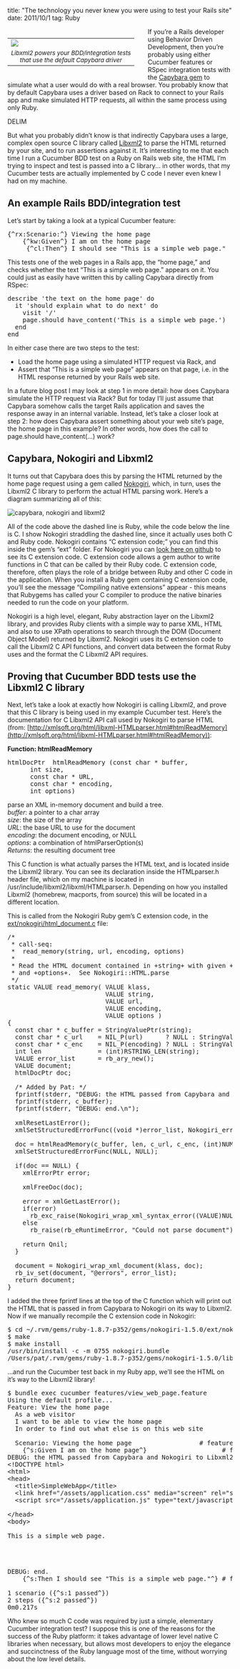 title: "The technology you never knew you were using to test your Rails site"
date: 2011/10/1
tag: Ruby

<div style="float: left; padding: 7px 30px 10px 0px">
<table cellpadding="0" cellspacing="0" border="0">
  <tr><td><img src="https://patshaughnessy.net/assets/2011/10/1/libxml2.gif"></td></tr>
  <tr><td align="center"><small><i>Libxml2 powers your BDD/integration tests<br/>
that use the default Capybara driver</i></small></td></tr>
</table>
</div>

If you’re a Rails developer using Behavior Driven Development, then you’re probably using either Cucumber features or RSpec integration tests with the [Capybara gem](https://github.com/jnicklas/capybara) to simulate what a user would do with a real browser. You probably know that by default Capybara uses a driver based on Rack to connect to your Rails app and make simulated HTTP requests, all within the same process using only Ruby.

DELIM
<br/>

But what you probably didn’t know is that indirectly Capybara uses a large, complex open source C library called [Libxml2](http://xmlsoft.org) to parse the HTML returned by your site, and to run assertions against it. It’s interesting to me that each time I run a Cucumber BDD test on a Ruby on Rails web site, the HTML I’m trying to inspect and test is passed into a C library... in other words, that my Cucumber tests are actually implemented by C code I never even knew I had on my machine.

## An example Rails BDD/integration test

Let’s start by taking a look at a typical Cucumber feature:

<pre type="console">
{^rx:Scenario:^} Viewing the home page
    {^kw:Given^} I am on the home page
     {^cl:Then^} I should see "This is a simple web page."
</pre>

This tests one of the web pages in a Rails app, the “home page,” and checks whether the text “This is a simple web page.” appears on it. You could just as easily have written this by calling Capybara directly from RSpec:

<pre type="ruby">
describe 'the text on the home page' do
  it 'should explain what to do next' do
    visit '/'
    page.should have_content('This is a simple web page.')
  end
end
</pre>

In either case there are two steps to the test:
<ul>
  <li>Load the home page using a simulated HTTP request via Rack, and</li>
  <li>Assert that “This is a simple web page” appears on that page, i.e. in the HTML response returned by your Rails web site.</li>
</ul>

In a future blog post I may look at step 1 in more detail: how does Capybara simulate the HTTP request via Rack? But for today I’ll just assume that Capybara somehow calls the target Rails application and saves the response away in an internal variable. Instead, let’s take a closer look at step 2: how does Capybara assert something about your web site’s page, the home page in this example? In other words, how does the call to <span class="code">page.should have_content(...)</span> work?

## Capybara, Nokogiri and Libxml2

It turns out that Capybara does this by parsing the HTML returned by the home page request using a gem called [Nokogiri](http://nokogiri.org/), which, in turn, uses the Libxml2 C library to perform the actual HTML parsing work. Here’s a diagram summarizing all of this:

![capybara, nokogiri and libxml2](https://patshaughnessy.net/assets/2011/10/1/capybara-libxml.png)

All of the code above the dashed line is Ruby, while the code below the line is C. I show Nokogiri straddling the dashed line, since it actually uses both C and Ruby code. Nokogiri contains “C extension code;” you can find this inside the gem’s “ext” folder. For Nokogiri you can [look here on github](https://github.com/tenderlove/nokogiri/tree/master/ext/nokogiri) to see its C extension code. C extension code allows a gem author to write functions in C that can be called by their Ruby code. C extension code, therefore, often plays the role of a bridge between Ruby and other C code in the application. When you install a Ruby gem containing C extension code, you’ll see the message “Compiling native extensions” appear - this means that Rubygems has called your C compiler to produce the native binaries needed to run the code on your platform.

Nokogiri is a high level, elegant, Ruby abstraction layer on the Libxml2 library, and provides Ruby clients with a simple way to parse XML, HTML and also to use XPath operations to search through the DOM (Document Object Model) returned by Libxml2. Nokogiri uses its C extension code to call the Libxml2 C API functions, and convert data between the format Ruby uses and the format the C Libxml2 API requires.

## Proving that Cucumber BDD tests use the Libxml2 C library

Next, let’s take a look at exactly how Nokogiri is calling Libxml2, and prove that this C library is being used in my example Cucumber test. Here’s the documentation for C Libxml2 API call used by Nokogiri to parse HTML (from: [http://xmlsoft.org/html/libxml-HTMLparser.html#htmlReadMemory](http://xmlsoft.org/html/libxml-HTMLparser.html#htmlReadMemory)):

<b>Function: htmlReadMemory</b>
<pre type="console">
htmlDocPtr	htmlReadMemory (const char * buffer, 
      int size, 
      const char * URL, 
      const char * encoding, 
      int options)
</pre>
parse an XML in-memory document and build a tree.<br/>
<i>buffer</i>: a pointer to a char array<br/>
<i>size</i>: the size of the array<br/>
<i>URL</i>: the base URL to use for the document<br/>
<i>encoding</i>: the document encoding, or NULL<br/>
<i>options</i>: a combination of htmlParserOption(s)<br/>
<i>Returns</i>: the resulting document tree<br/>

This C function is what actually parses the HTML text, and is located inside the Libxml2 library. You can see its declaration inside the HTMLparser.h header file, which on my machine is located in /usr/include/libxml2/libxml/HTMLparser.h. Depending on how you installed Libxml2 (homebrew, macports, from source) this will be located in a different location.

This is called from the Nokogiri Ruby gem’s C extension code, in the [ext/nokogiri/html_document.c](https://github.com/tenderlove/nokogiri/blob/master/ext/nokogiri/html_document.c#L98) file:

<pre type="c">
/*
 * call-seq:
 *  read_memory(string, url, encoding, options)
 *
 * Read the HTML document contained in +string+ with given +url+, +encoding+,
 * and +options+.  See Nokogiri::HTML.parse
 */
static VALUE read_memory( VALUE klass,
                          VALUE string,
                          VALUE url,
                          VALUE encoding,
                          VALUE options )
{
  const char * c_buffer = StringValuePtr(string);
  const char * c_url    = NIL_P(url)      ? NULL : StringValuePtr(url);
  const char * c_enc    = NIL_P(encoding) ? NULL : StringValuePtr(encoding);
  int len               = (int)RSTRING_LEN(string);
  VALUE error_list      = rb_ary_new();
  VALUE document;
  htmlDocPtr doc;

  /* Added by Pat: */
  fprintf(stderr, "DEBUG: the HTML passed from Capybara and Nokogiri to Libxml2 is:\n");
  fprintf(stderr, c_buffer);
  fprintf(stderr, "DEBUG: end.\n");

  xmlResetLastError();
  xmlSetStructuredErrorFunc((void *)error_list, Nokogiri_error_array_pusher);

  doc = htmlReadMemory(c_buffer, len, c_url, c_enc, (int)NUM2INT(options));
  xmlSetStructuredErrorFunc(NULL, NULL);

  if(doc == NULL) {
    xmlErrorPtr error;

    xmlFreeDoc(doc);

    error = xmlGetLastError();
    if(error)
      rb_exc_raise(Nokogiri_wrap_xml_syntax_error((VALUE)NULL, error));
    else
      rb_raise(rb_eRuntimeError, "Could not parse document");

    return Qnil;
  }

  document = Nokogiri_wrap_xml_document(klass, doc);
  rb_iv_set(document, "@errors", error_list);
  return document;
}
</pre>

I added the three fprintf lines at the top of the C function which will print out the HTML that is passed in from Capybara to Nokogiri on its way to Libxml2. Now if we manually recompile the C extension code in Nokogiri:

<pre type="console">
$ cd ~/.rvm/gems/ruby-1.8.7-p352/gems/nokogiri-1.5.0/ext/nokogiri
$ make
$ make install
/usr/bin/install -c -m 0755 nokogiri.bundle
/Users/pat/.rvm/gems/ruby-1.8.7-p352/gems/nokogiri-1.5.0/lib/nokogiri
</pre>

...and run the Cucumber test back in my Ruby app, we’ll see the HTML on it’s way to the Libxml2 library!

<pre type="console">
$ bundle exec cucumber features/view_web_page.feature
Using the default profile...
Feature: View the home page
  As a web visitor
  I want to be able to view the home page
  In order to find out what else is on this web site

  Scenario: Viewing the home page                  # features/view_web_page.feature:6
    {^s:Given I am on the home page^}                    # features/step_definitions/web_steps.rb:44
DEBUG: the HTML passed from Capybara and Nokogiri to Libxml2 is:
&lt;!DOCTYPE html>
&lt;html>
&lt;head>
  &lt;title>SimpleWebApp&lt;/title>
  &lt;link href="/assets/application.css" media="screen" rel="stylesheet" type="text/css" />
  &lt;script src="/assets/application.js" type="text/javascript">&lt;/script>
  
&lt;/head>
&lt;body>

This is a simple web page.


</body>
</html>
DEBUG: end.
    {^s:Then I should see "This is a simple web page."^} # features/step_definitions/web_steps.rb:105

1 scenario ({^s:1 passed^})
2 steps ({^s:2 passed^})
0m0.217s
</pre>

Who knew so much C code was required by just a simple, elementary Cucumber integration test? I suppose this is one of the reasons for the success of the Ruby platform: it takes advantage of lower level native C libraries when necessary, but allows most developers to enjoy the elegance and succinctness of the Ruby language most of the time, without worrying about the low level details.
